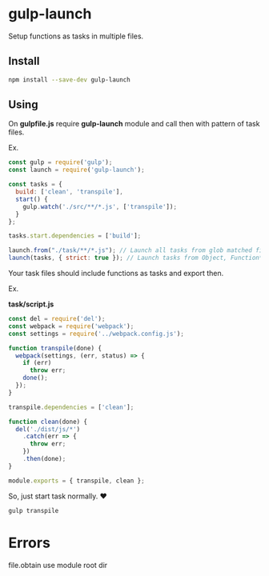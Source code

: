 # gulp-launch
Setup functions as tasks in multiple files.

## Install

```sh
npm install --save-dev gulp-launch
```

## Using

On **gulpfile.js** require **gulp-launch** module and call then with pattern of task files.

Ex.

```js
const gulp = require('gulp');
const launch = require('gulp-launch');

const tasks = {
  build: ['clean', 'transpile'],
  start() {
    gulp.watch('./src/**/*.js', ['transpile']);
  }
};

tasks.start.dependencies = ['build'];

launch.from("./task/**/*.js"); // Launch all tasks from glob matched files.
launch(tasks, { strict: true }); // Launch tasks from Object, Function* or Array*.
```

Your task files should include functions as tasks and export then.

Ex.

**task/script.js**

```js
const del = require('del');
const webpack = require('webpack');
const settings = require('../webpack.config.js');

function transpile(done) {
  webpack(settings, (err, status) => {
    if (err)
      throw err;
    done();
  });
}

transpile.dependencies = ['clean'];

function clean(done) {
  del('./dist/js/*')
    .catch(err => {
      throw err;
    })
    .then(done);
}

module.exports = { transpile, clean };
```

So, just start task normally. :heart:

```sh
gulp transpile
```

# Errors

file.obtain use module root dir
